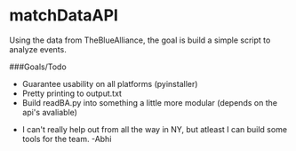 # matchDataAPI
Using the data from TheBlueAlliance, the goal is build a simple script to analyze events. 

###Goals/Todo

- Guarantee usability on all platforms (pyinstaller)
- Pretty printing to output.txt
- Build readBA.py into something a little more modular (depends on the api's avaliable)


* I can't really help out from all the way in NY, but atleast I can build some tools for the team. -Abhi
